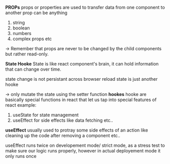 **PROPs**
props or properties are used to transfer data from one component to another
prop can be anything

1. string
2. boolean
3. numbers
4. complex props etc

-> Remember that props are never to be changed by the child components but rather read-only.

**State Hooke**
State is like react component's brain, it can hold information that can change over time.

state change is not persistant across browser reload
state is just another hooke

-> only mutate the state using the setter function
**hookes**
hooke are basically special functions in react that let us tap into special features of react example:

1. useState for state management
2. useEffect for side effects like data fetching
   etc..

**useEffect**
usually used to protray some side effects of an action like cleaning up the code after removing a component etc..

useEffect runs twice on developement mode/ strict mode, as a stress test to make sure our logic runs properly, however in actual deployement mode it only runs once
